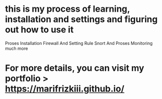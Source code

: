 # this is my process of learning, installation and settings and figuring out how to use it 
Proses Installation Firewall And Setting Rule Snort And Proses Monitoring much more

# For more details, you can visit my portfolio > https://marifrizkiii.github.io/
